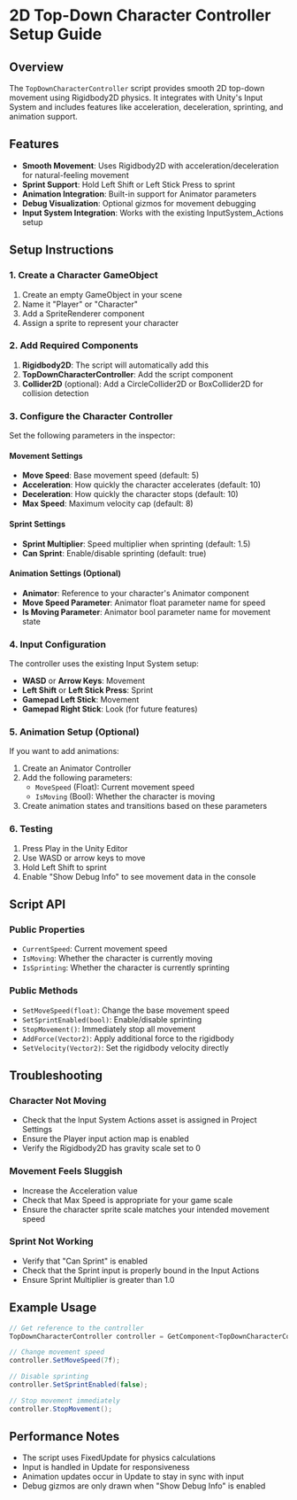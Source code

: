 # 2D Top-Down Character Controller Setup Guide

## Overview

The `TopDownCharacterController` script provides smooth 2D top-down movement using Rigidbody2D physics. It integrates with Unity's Input System and includes features like acceleration, deceleration, sprinting, and animation support.

## Features

- **Smooth Movement**: Uses Rigidbody2D with acceleration/deceleration for natural-feeling movement
- **Sprint Support**: Hold Left Shift or Left Stick Press to sprint
- **Animation Integration**: Built-in support for Animator parameters
- **Debug Visualization**: Optional gizmos for movement debugging
- **Input System Integration**: Works with the existing InputSystem_Actions setup

## Setup Instructions

### 1. Create a Character GameObject

1. Create an empty GameObject in your scene
2. Name it "Player" or "Character"
3. Add a SpriteRenderer component
4. Assign a sprite to represent your character

### 2. Add Required Components

1. **Rigidbody2D**: The script will automatically add this
2. **TopDownCharacterController**: Add the script component
3. **Collider2D** (optional): Add a CircleCollider2D or BoxCollider2D for collision detection

### 3. Configure the Character Controller

Set the following parameters in the inspector:

#### Movement Settings

- **Move Speed**: Base movement speed (default: 5)
- **Acceleration**: How quickly the character accelerates (default: 10)
- **Deceleration**: How quickly the character stops (default: 10)
- **Max Speed**: Maximum velocity cap (default: 8)

#### Sprint Settings

- **Sprint Multiplier**: Speed multiplier when sprinting (default: 1.5)
- **Can Sprint**: Enable/disable sprinting (default: true)

#### Animation Settings (Optional)

- **Animator**: Reference to your character's Animator component
- **Move Speed Parameter**: Animator float parameter name for speed
- **Is Moving Parameter**: Animator bool parameter name for movement state

### 4. Input Configuration

The controller uses the existing Input System setup:

- **WASD** or **Arrow Keys**: Movement
- **Left Shift** or **Left Stick Press**: Sprint
- **Gamepad Left Stick**: Movement
- **Gamepad Right Stick**: Look (for future features)

### 5. Animation Setup (Optional)

If you want to add animations:

1. Create an Animator Controller
2. Add the following parameters:
   - `MoveSpeed` (Float): Current movement speed
   - `IsMoving` (Bool): Whether the character is moving
3. Create animation states and transitions based on these parameters

### 6. Testing

1. Press Play in the Unity Editor
2. Use WASD or arrow keys to move
3. Hold Left Shift to sprint
4. Enable "Show Debug Info" to see movement data in the console

## Script API

### Public Properties

- `CurrentSpeed`: Current movement speed
- `IsMoving`: Whether the character is currently moving
- `IsSprinting`: Whether the character is currently sprinting

### Public Methods

- `SetMoveSpeed(float)`: Change the base movement speed
- `SetSprintEnabled(bool)`: Enable/disable sprinting
- `StopMovement()`: Immediately stop all movement
- `AddForce(Vector2)`: Apply additional force to the rigidbody
- `SetVelocity(Vector2)`: Set the rigidbody velocity directly

## Troubleshooting

### Character Not Moving

- Check that the Input System Actions asset is assigned in Project Settings
- Ensure the Player input action map is enabled
- Verify the Rigidbody2D has gravity scale set to 0

### Movement Feels Sluggish

- Increase the Acceleration value
- Check that Max Speed is appropriate for your game scale
- Ensure the character sprite scale matches your intended movement speed

### Sprint Not Working

- Verify that "Can Sprint" is enabled
- Check that the Sprint input is properly bound in the Input Actions
- Ensure Sprint Multiplier is greater than 1.0

## Example Usage

```csharp
// Get reference to the controller
TopDownCharacterController controller = GetComponent<TopDownCharacterController>();

// Change movement speed
controller.SetMoveSpeed(7f);

// Disable sprinting
controller.SetSprintEnabled(false);

// Stop movement immediately
controller.StopMovement();
```

## Performance Notes

- The script uses FixedUpdate for physics calculations
- Input is handled in Update for responsiveness
- Animation updates occur in Update to stay in sync with input
- Debug gizmos are only drawn when "Show Debug Info" is enabled
